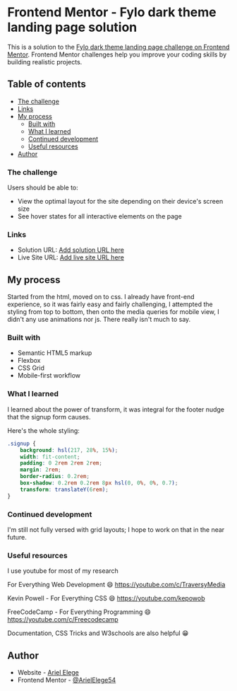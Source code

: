# Frontend Mentor - Fylo dark theme landing page solution

This is a solution to the [Fylo dark theme landing page challenge on Frontend Mentor](https://www.frontendmentor.io/challenges/fylo-dark-theme-landing-page-5ca5f2d21e82137ec91a50fd). Frontend Mentor challenges help you improve your coding skills by building realistic projects.

## Table of contents

- [The challenge](#the-challenge)
- [Links](#links)
- [My process](#my-process)
  - [Built with](#built-with)
  - [What I learned](#what-i-learned)
  - [Continued development](#continued-development)
  - [Useful resources](#useful-resources)
- [Author](#author)

### The challenge

Users should be able to:

- View the optimal layout for the site depending on their device's screen size
- See hover states for all interactive elements on the page

### Links

- Solution URL: [Add solution URL here](https://github.com/ArielElege54/Fylo)
- Live Site URL: [Add live site URL here](https://fyloarielelege.netlify.app/)

## My process

Started from the html, moved on to css. I already have front-end experience, so it was fairly easy and fairly challenging, I attempted the styling from top to bottom, then onto the media queries for mobile view, I didn't any use animations nor js. There really isn't much to say.

### Built with

- Semantic HTML5 markup
- Flexbox
- CSS Grid
- Mobile-first workflow

### What I learned

I learned about the power of transform, it was integral for the footer nudge that the signup form causes.

Here's the whole styling:

```css
.signup {
	background: hsl(217, 28%, 15%);
	width: fit-content;
	padding: 0 2rem 2rem 2rem;
	margin: 2rem;
	border-radius: 0.2rem;
	box-shadow: 0.2rem 0.2rem 8px hsl(0, 0%, 0%, 0.7);
	transform: translateY(6rem);
}
```

### Continued development

I'm still not fully versed with grid layouts; I hope to work on that in the near future.

### Useful resources

I use youtube for most of my research

For Everything Web Development 😄
https://youtube.com/c/TraversyMedia

Kevin Powell - For Everything CSS 😄
https://youtube.com/kepowob

FreeCodeCamp - For Everything Programming 😄
https://youtube.com/c/Freecodecamp

Documentation, CSS Tricks and W3schools are also helpful 😁

## Author

- Website - [Ariel Elege](https://voidmedia.netlify.app)
- Frontend Mentor - [@ArielElege54](https://www.frontendmentor.io/profile/ArielElege54)
